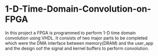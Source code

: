 # 1-D-Time-Domain-Convolution-on-FPGA
 In this project a FPGA is programmed to perform 1-D time domain convolution using VHDL. It consists of two major  parts to be completed which were the DMA interface between memory(DRAM) and the user_app and the design oof the signal  and kernel buffers to perform convolution. 
